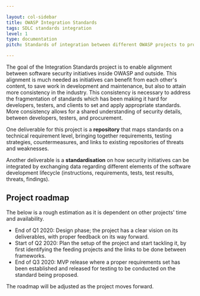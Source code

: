 ```yaml
---

layout: col-sidebar
title: OWASP Integration Standards
tags: SDLC standards integration
level: 1
type: documentation
pitch: Standards of integration between different OWASP projects to properly handle data from and to other tools and documents incorporated in the SDLC

---
```


The goal of the Integration Standards project is to enable alignment between software security initiatives inside OWASP and outside. This alignment is much needed as initiatives can benefit from each other's content, to save work in development and maintenance, but also to attain more consistency in the industry. This consistency is necessary to address the fragmentation of standards which has been making it hard for developers, testers, and clients to set and apply appropriate standards. More consistency allows for a shared understanding of security details, between developers, testers, and procurement.

One deliverable for this project is a **repository** that maps standards on a technical requirement level, bringing together requirements, testing strategies, countermeasures, and links to existing repositories of threats and weaknesses.

Another deliverable is a **standardisation** on how security initiatives can be integrated by exchanging data regarding different elements of the software development lifecycle (instructions, requirements, tests, test results, threats, findings).

## Project roadmap

The below is a rough estimation as it is dependent on other projects' time and availability.

- End of Q1 2020: Design phase; the project has a clear vision on its deliverables, with proper feedback on its way forward.
- Start of Q2 2020: Plan the setup of the project and start tackling it, by first identifying the feeding projects and the links to be done between frameworks.
- End of Q3 2020: MVP release where a proper requirements set has been established and released for testing to be conducted on the standard being proposed.

The roadmap will be adjusted as the project moves forward.
